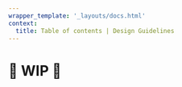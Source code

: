 ```yaml
---
wrapper_template: '_layouts/docs.html'
context:
  title: Table of contents | Design Guidelines
---
```


# 🚧 WIP 🚧
